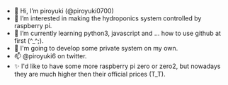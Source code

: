 - 👋 Hi, I’m piroyuki (@piroyuki0700)
- 👀 I’m interested in making the hydroponics system controlled by raspberry pi.
- 🌱 I’m currently learning python3, javascript and ... how to use github at first (^\_^;).
- 💞️ I'm going to develop some private system on my own.
- 📫 @piroyuki6 on twitter.
- ✨ I'd like to have some more raspberry pi zero or zero2, but nowadays they are much higher then their official prices (T_T).

<!---
piroyuki0700/piroyuki0700 is a ✨ special ✨ repository because its `README.md` (this file) appears on your GitHub profile.
You can click the Preview link to take a look at your changes.
--->

